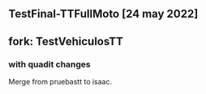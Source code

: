 ## TestFinal-TTFullMoto [24 may 2022]

## fork: TestVehiculosTT

### with quadit changes

Merge from pruebastt to isaac.
